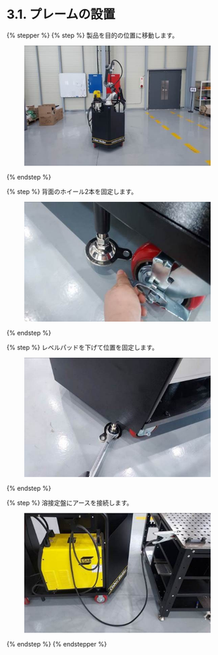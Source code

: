 # 3.1. プレームの設置

{% stepper %}
{% step %}
製品を目的の位置に移動します。

<figure><img src="../.gitbook/assets/그림18.jpg" alt=""><figcaption></figcaption></figure>
{% endstep %}

{% step %}
背面のホイール2本を固定します。

<figure><img src="../.gitbook/assets/그림19.jpg" alt=""><figcaption></figcaption></figure>
{% endstep %}

{% step %}
レベルパッドを下げて位置を固定します。

<figure><img src="../.gitbook/assets/그림20.jpg" alt=""><figcaption></figcaption></figure>
{% endstep %}

{% step %}
溶接定盤にアースを接続します。

<figure><img src="../.gitbook/assets/그림21.jpg" alt=""><figcaption></figcaption></figure>
{% endstep %}
{% endstepper %}
